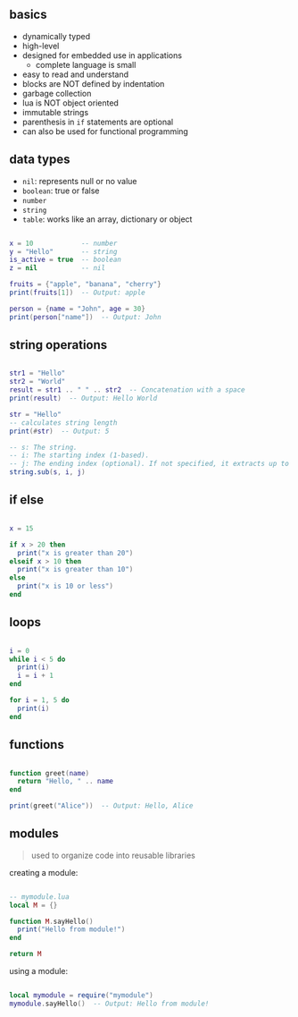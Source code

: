 
## basics

- dynamically typed
- high-level
- designed for embedded use in applications
  - complete language is small
- easy to read and understand
- blocks are NOT defined by indentation
- garbage collection
- lua is NOT object oriented
- immutable strings
- parenthesis in `if` statements are optional
- can also be used for functional programming

## data types

- `nil`: represents null or no value
- `boolean`: true or false
- `number`
- `string`
- `table`: works like an array, dictionary or object

```lua

x = 10            -- number
y = "Hello"       -- string
is_active = true  -- boolean
z = nil           -- nil

fruits = {"apple", "banana", "cherry"}
print(fruits[1])  -- Output: apple

person = {name = "John", age = 30}
print(person["name"])  -- Output: John

```

## string operations

```lua

str1 = "Hello"
str2 = "World"
result = str1 .. " " .. str2  -- Concatenation with a space
print(result)  -- Output: Hello World

str = "Hello"
-- calculates string length
print(#str)  -- Output: 5

-- s: The string.
-- i: The starting index (1-based).
-- j: The ending index (optional). If not specified, it extracts up to the end.
string.sub(s, i, j)

```

## if else

```lua

x = 15

if x > 20 then
  print("x is greater than 20")
elseif x > 10 then
  print("x is greater than 10")
else
  print("x is 10 or less")
end

```
## loops

```lua

i = 0
while i < 5 do
  print(i)
  i = i + 1
end

for i = 1, 5 do
  print(i)
end

```

## functions

```lua

function greet(name)
  return "Hello, " .. name
end

print(greet("Alice"))  -- Output: Hello, Alice

```

## modules

> used to organize code into reusable libraries

creating a module:
```lua

-- mymodule.lua
local M = {}

function M.sayHello()
  print("Hello from module!")
end

return M

```

using a module:
```lua

local mymodule = require("mymodule")
mymodule.sayHello()  -- Output: Hello from module!

```
